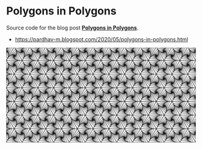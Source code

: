 # Polygons in Polygons

Source code for the blog post **[Polygons in Polygons](https://pardhav-m.blogspot.com/2020/05/polygons-in-polygons.html)**.

- https://pardhav-m.blogspot.com/2020/05/polygons-in-polygons.html

![Polygons in Polygons](polygons-in-polygons.jpg)
